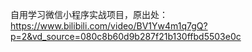 自用学习微信小程序实战项目，原出处：https://www.bilibili.com/video/BV1Yw4m1q7gQ?p=2&vd_source=080c8b60d9b287f21b130ffbd5503e0c
